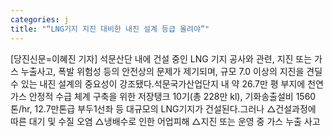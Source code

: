 ```yaml
---
categories: j
title: "“LNG기지 지진 대비한 내진 설계 등급 올려야”"
---
```

[당진신문=이혜진 기자] 석문산단 내에 건설 중인 LNG 기지 공사와 관련, 지진 또는 가스 누출사고, 폭발 위험성 등의 안전상의 문제가 제기되며, 규모 7.0 이상의 지진을 견딜 수 있는 내진 설계의 중요성이 강조됐다.석문국가산업단지 내 약 26.7만 평 부지에 천연가스 안정적 수급 체계 구축을 위한 저장탱크 10기(총 228만 kl), 기화송출설비 1560톤/hr, 12.7만톤급 부두1선좌 등 대규모의 LNG기지가 건설된다.그러나 △건설과정에 따른 대기 및 수질 오염 △냉배수로 인한 어업피해 △지진 또는 운영 중 가스 누출 사고